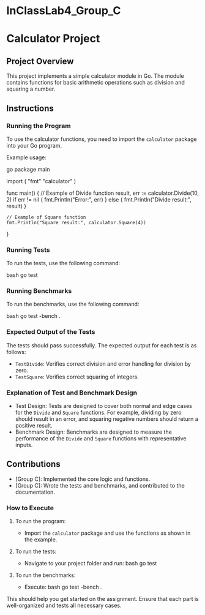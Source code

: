 # InClassLab4_Group_C

# Calculator Project

## Project Overview

This project implements a simple calculator module in Go. The module contains functions for basic arithmetic operations such as division and squaring a number.

## Instructions

### Running the Program

To use the calculator functions, you need to import the `calculator` package into your Go program.

Example usage:

go
package main

import (
    "fmt"
    "calculator"
)

func main() {
    // Example of Divide function
    result, err := calculator.Divide(10, 2)
    if err != nil {
        fmt.Println("Error:", err)
    } else {
        fmt.Println("Divide result:", result)
    }

    // Example of Square function
    fmt.Println("Square result:", calculator.Square(4))
}

### Running Tests

To run the tests, use the following command:

bash
go test

### Running Benchmarks

To run the benchmarks, use the following command:

bash
go test -bench .

### Expected Output of the Tests

The tests should pass successfully. The expected output for each test is as follows:

- `TestDivide`: Verifies correct division and error handling for division by zero.
- `TestSquare`: Verifies correct squaring of integers.

### Explanation of Test and Benchmark Design

- Test Design: Tests are designed to cover both normal and edge cases for the `Divide` and `Square` functions. For example, dividing by zero should result in an error, and squaring negative numbers should return a positive result.
- Benchmark Design: Benchmarks are designed to measure the performance of the `Divide` and `Square` functions with representative inputs.

## Contributions

- [Group C]: Implemented the core logic and functions.
- [Group C]: Wrote the tests and benchmarks, and contributed to the documentation.

### How to Execute

1. To run the program:
   - Import the `calculator` package and use the functions as shown in the example.

2. To run the tests:
   - Navigate to your project folder and run:
     bash
     go test

3. To run the benchmarks:
   - Execute:
     bash
     go test -bench .

This should help you get started on the assignment. Ensure that each part is well-organized and tests all necessary cases.
